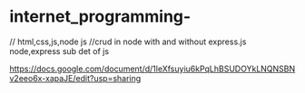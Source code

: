 # internet_programming-
// html,css,js,node js
//crud in node with and without express.js
node,express sub det of js

https://docs.google.com/document/d/1leXfsuyiu6kPqLhBSUDOYkLNQNSBNv2eeo6x-xapaJE/edit?usp=sharing